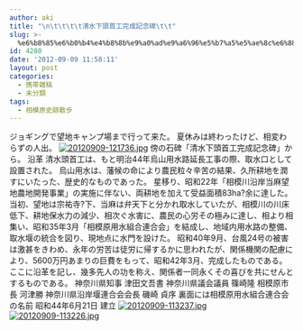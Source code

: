 ```yaml
---
author: aki
title: "\n\t\t\t\t清水下頭首工完成記念碑\t\t"
slug: >-
  %e6%b8%85%e6%b0%b4%e4%b8%8b%e9%a0%ad%e9%a6%96%e5%b7%a5%e5%ae%8c%e6%88%90%e8%a8%98%e5%bf%b5%e7%a2%91
id: 4280
date: '2012-09-09 11:58:11'
layout: post
categories:
  - 携帯雑稿
  - 未分類
tags:
  - 相模原史跡散歩
---
```


ジョギングで望地キャンプ場まで行って来た。 夏休みは終わったけど、相変わらずの人出。 [![20120909-121736.jpg](http://aki.shirai.as/wp-content/uploads/2012/09/20120909-121736.jpg)](http://aki.shirai.as/wp-content/uploads/2012/09/20120909-121736.jpg) 傍の石碑「清水下頭首工完成記念碑」から。 沿革 清水頭首工は、もと明治44年烏山用水路延長工事の際、取水口として設置された。 烏山用水は、藩候の命により農民粒々辛苦の結果、久所耕地を潤すにいたった、歴史的なものであった。 星移り、昭和22年「相模川沿岸当麻望地農地開発事業」の実施に伴ない、両耕地を加えて受益面積83ha?余に達した。 当初、望地は宗祐寺?下、当麻は弁天下と分かれ取水していたが、相模川の川床低下、耕地保水力の減少、相次ぐ水害に、農民の心労その極みに達し、相より相集い、昭和35年3月「相模原用水組合連合会」を結成し、地域内用水路の整備、取水堰の統合を図り、現地点に水門を設けた。 昭和40年9月、台風24号の被害は激甚をきわめ、永年の労苦は徒労に帰するかに思われたが、関係機関の配慮により、5600万円あまりの巨費をもって、昭和42年3月、完成したものである。 ここに沿革を記し、幾多先人の功を称え、関係者一同永くその喜びを共にせんとするものである。 神奈川県知事 津田文吾書 神奈川県議会議員 篠崎隆 相模原市長 河津勝 神奈川県沿岸堰連合会会長 磯崎 貞序 裏面には相模原用水組合連合会の名前 昭和44年6月21日 建立 [![20120909-113237.jpg](http://aki.shirai.as/wp-content/uploads/2012/09/20120909-113237.jpg)](http://aki.shirai.as/wp-content/uploads/2012/09/20120909-113237.jpg) [![20120909-113226.jpg](http://aki.shirai.as/wp-content/uploads/2012/09/20120909-113226.jpg)](http://aki.shirai.as/wp-content/uploads/2012/09/20120909-113226.jpg)
